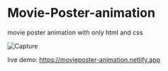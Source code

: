 # Movie-Poster-animation
movie poster animation with only html and css

![Capture](https://github.com/Samtech361/Movie-Poster-animation/assets/77774666/b871f437-1be1-4575-92ca-869dcb2b6767)

live demo: https://movieposter-animation.netlify.app
